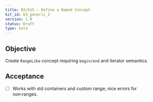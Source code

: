 ```yaml
---
title: B3/k15 — Define a Named Concept
kit_id: b3_generic_I
version: 1.0
status: Draft
type: kata
---
```

## Objective
Create `RangeLike` concept requiring `begin/end` and iterator semantics.
## Acceptance
- [ ] Works with std containers and custom range; nice errors for non‑ranges.